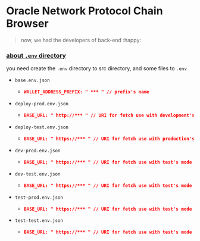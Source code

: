 # Oracle Network Protocol Chain Browser

> now, we had the developers of back-end :happy:

### [about `.env` directory](#env-directory)<div id="env-directory"></div>

you need create the `.env` directory to src directory, and some files to `.env`
- `base.env.json`
  - ```json
    WALLET_ADDRESS_PREFIX: " *** " // prefix's name
    ```
  
- `deploy-prod.env.json`
  - ```json
    BASE_URL: " http://*** " // URI for fetch use with development's mode
    ```

- `deploy-test.env.json`
  - ```json
    BASE_URL: " https://*** " // URI for fetch use with production's mode
    ```

- `dev-prod.env.json`
  - ```json
    BASE_URL: " https://*** " // URI for fetch use with test's mode
    ```

- `dev-test.env.json`
  - ```json
    BASE_URL: " https://*** " // URI for fetch use with test's mode
    ```

- `test-prod.env.json`
  - ```json
    BASE_URL: " https://*** " // URI for fetch use with test's mode
    ```

- `test-test.env.json`
  - ```json
    BASE_URL: " https://*** " // URI for fetch use with test's mode
    ```